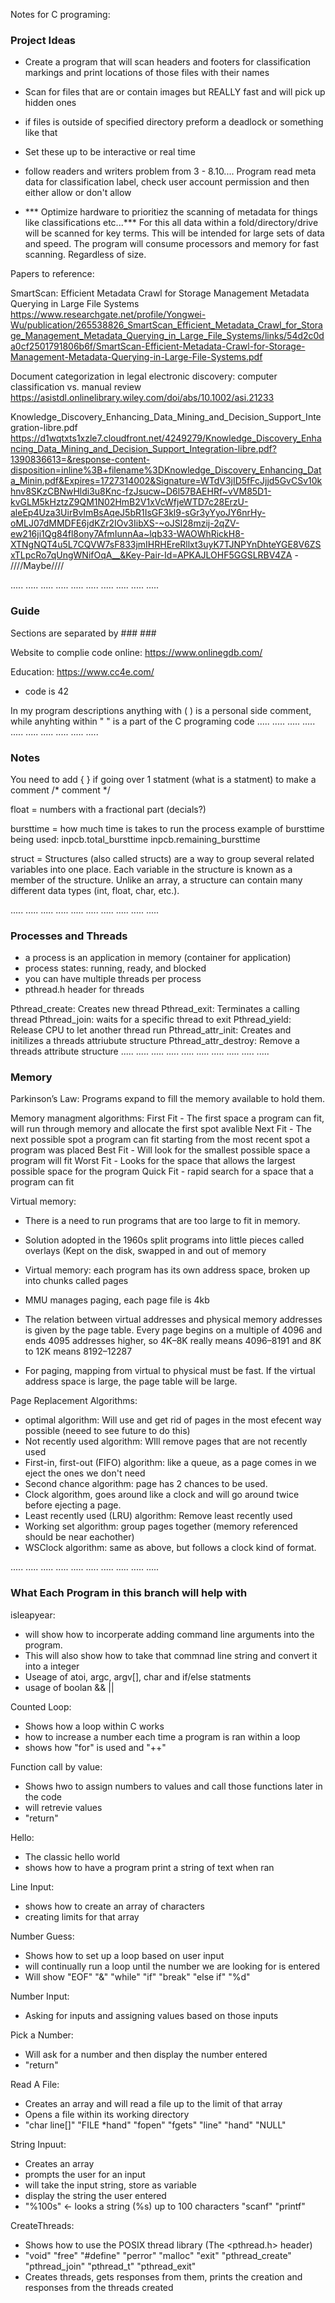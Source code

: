 Notes for C programing:

### Project Ideas ###
- Create a program that will scan headers and footers for classification markings and print locations of those files with their names
- Scan for files that are or contain images but REALLY fast and will pick up hidden ones
- if files is outside of specified directory preform a deadlock or something like that
- Set these up to be interactive or real time
- follow readers and writers problem from 3 - 8.10.... Program read meta data for classification label, check user account permission and then either allow or don't allow

- *** Optimize hardware to prioritiez the scanning of metadata for things like classifications etc...***
For this all data within a fold/directory/drive will be scanned for key terms. This will be intended for large sets of data and speed. The program will consume processors and memory for fast scanning. Regardless of size.

Papers to reference:

SmartScan: Efficient Metadata Crawl for Storage Management Metadata Querying in Large File Systems
https://www.researchgate.net/profile/Yongwei-Wu/publication/265538826_SmartScan_Efficient_Metadata_Crawl_for_Storage_Management_Metadata_Querying_in_Large_File_Systems/links/54d2c0da0cf2501791806b6f/SmartScan-Efficient-Metadata-Crawl-for-Storage-Management-Metadata-Querying-in-Large-File-Systems.pdf

Document categorization in legal electronic discovery: computer classification vs. manual review
https://asistdl.onlinelibrary.wiley.com/doi/abs/10.1002/asi.21233

Knowledge_Discovery_Enhancing_Data_Mining_and_Decision_Support_Integration-libre.pdf
https://d1wqtxts1xzle7.cloudfront.net/4249279/Knowledge_Discovery_Enhancing_Data_Mining_and_Decision_Support_Integration-libre.pdf?1390836613=&response-content-disposition=inline%3B+filename%3DKnowledge_Discovery_Enhancing_Data_Minin.pdf&Expires=1727314002&Signature=WTdV3jID5fFcJjjd5GvCSv10khnv8SKzCBNwHldi3u8Knc-fzJsucw~D6l57BAEHRf~vVM85D1-kvGLM5kHztzZ9QM1N02HmB2V1xVcWfjeWTD7c28ErzU-aleEp4Uza3UirBvlmBsAqeJ5bR1IsGF3kl9-sGr3yYyoJY6nrHy-oMLJ07dMMDFE6jdKZr2IOv3IibXS-~oJSl28mzij-2qZV-ew216ji1Qg84fl8ony7AfmIunnAa~lqb33-WAOWhRickH8-XTNgNQT4u5L7CQVW7sF833jmIHRHEreRllxt3uyK7TJNPYnDhteYGE8V6ZSxTLpcRo7qUngWNifOqA__&Key-Pair-Id=APKAJLOHF5GGSLRBV4ZA - ////Maybe////

.....  .....  .....  .....  ..... .....  .....  .....  .....  .....
### Guide ###
Sections are separated by ### ###

Website to complie code online: https://www.onlinegdb.com/

Education: https://www.cc4e.com/
- code is 42

In my program descriptions anything with ( ) is a personal side comment, while anyhting within " " is a part of the C programing code
.....  .....  .....  .....  ..... .....  .....  .....  .....  .....
### Notes ### 

You need to add { } if going over 1 statment (what is a statment)
to make a comment /* comment */

float = numbers with a fractional part (decials?)

bursttime = how much time is takes to run the process
example of bursttime being used:
inpcb.total_bursttime
inpcb.remaining_bursttime

struct =  Structures (also called structs) are a way to group several related variables into one place. Each variable in the structure is known as a member of the structure. Unlike an array, a structure can contain many different data types (int, float, char, etc.).

.....  .....  .....  .....  ..... .....  .....  .....  .....  .....
### Processes and Threads ###
- a process is an application in memory (container for application)
- process states: running, ready, and blocked
- you can have multiple threads per process
- pthread.h header for threads

Pthread_create: Creates new thread
Pthread_exit: Terminates a calling thread
Pthread_join: waits for a specific thread to exit
Pthread_yield: Release CPU to let another thread run
Pthread_attr_init: Creates and initilizes a threads attriubute structure
Pthread_attr_destroy: Remove a threads attribute structure
.....  .....  .....  .....  ..... .....  .....  .....  .....  .....
### Memory ###

Parkinson’s Law: Programs expand to fill the memory available to hold them.

Memory managment algorithms:
First Fit - The first space a program can fit, will run through memory and allocate the first spot avalible
Next Fit - The next possible spot a program can fit starting from the most recent spot a program was placed
Best Fit - Will look for the smallest possible space a program will fit
Worst Fit - Looks for the space that allows the largest possible space for the program
Quick Fit - rapid search for a space that a program can fit

Virtual memory:
- There is a need to run programs that are too large to fit in memory.
- Solution adopted in the 1960s split programs into little pieces called overlays (Kept on the disk,  swapped in and out of memory
- Virtual memory: each program has its own address space, broken up into chunks called pages

- MMU manages paging, each page file is 4kb
- The relation between virtual addresses and physical memory addresses is given by the page table. Every page begins on a multiple of 4096 and ends 4095 addresses higher, so 4K–8K really means 4096–8191 and 8K to 12K means 8192–12287

- For paging, mapping from virtual to physical must be fast. If the virtual address space is large, the page table will be large.

Page Replacement Algorithms:
- optimal algorithm: Will use and get rid of pages in the most efecent way possible (neeed to see future to do this)
- Not recently used algorithm: WIll remove pages that are not recently used
- First-in, first-out (FIFO) algorithm: like a queue, as a page comes in we eject the ones we don't need
- Second chance algorithm: page has 2 chances to be used.
- Clock algorithm, goes around like a clock and will go around twice before ejecting a page.
- Least recently used (LRU) algorithm: Remove least recently used
- Working set algorithm: group pages together (memory referenced should be near eachother)
- WSClock algorithm: same as above, but follows a clock kind of format. 

.....  .....  .....  .....  ..... .....  .....  .....  .....  .....
### What Each Program in this branch will help with ###

isleapyear: 
- will show how to incorperate adding command line arguments into the program. 
- This will also show how to take that commnad line string and convert it into a integer
- Useage of atoi, argc, argv[], char and if/else statments
- usage of boolan && ||

Counted Loop:
- Shows how a loop within C works
- how to increase a number each time a program is ran within a loop
- shows how "for" is used and "++"

Function call by value:
- Shows hwo to assign numbers to values and call those functions later in the code
- will retrevie values
- "return"

Hello:
- The classic hello world
- shows how to have a program print a string of text when ran

Line Input:
- shows how to create an array of characters
- creating limits for that array

Number Guess:
- Shows how to set up a loop based on user input
- will continually run a loop until the number we are looking for is entered
- Will show "EOF" "&" "while" "if" "break" "else if" "%d"

Number Input: 
- Asking for inputs and assigning values based on those inputs

Pick a Number:
- Will ask for a number and then display the number entered
- "return"

Read A File:
- Creates an array and will read a file up to the limit of that array
- Opens a file within its working directory
- "char line[]" "FILE *hand" "fopen" "fgets" "line" "hand" "NULL"

String Inpuut:
- Creates an array 
- prompts the user for an input
- will take the input string, store as variable
- display the string the user entered
- "%100s" <- looks a string (%s) up to 100 characters "scanf" "printf"

CreateThreads:
- Shows how to use the POSIX thread library (The <pthread.h> header)
- "void" "free" "#define" "perror" "malloc" "exit" "pthread_create" "pthread_join" "pthread_t" "pthread_exit"
- Creates threads, gets responses from them, prints the creation and responses from the threads created

